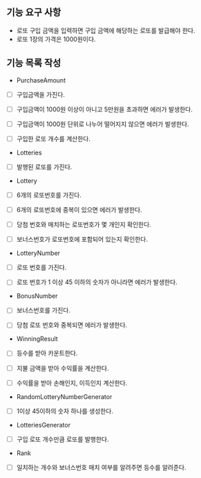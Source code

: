 ## 기능 요구 사항
- 로또 구입 금액을 입력하면 구입 금액에 해당하는 로또를 발급해야 한다.
- 로또 1장의 가격은 1000원이다.

## 기능 목록 작성
- PurchaseAmount
- [ ] 구입금액을 가진다.
- [ ] 구입금액이 1000원 이상이 아니고 5만원을 초과하면 에러가 발생한다.
- [ ] 구입금액이 1000원 단위로 나누어 떨어지지 않으면 에러가 발생한다.
- [ ] 구입한 로또 개수를 계산한다.
   

- Lotteries
- [ ] 발행된 로또를 가진다.


- Lottery
- [ ] 6개의 로또번호를 가진다.
- [ ] 6개의 로또번호에 중복이 있으면 에러가 발생한다.
- [ ] 당첨 번호와 매치하는 로또번호가 몇 개인지 확인한다.
- [ ] 보너스번호가 로또번호에 포함되어 있는지 확인한다. 


- LotteryNumber
- [ ] 로또 번호를 가진다.
- [ ] 로또 번호가 1 이상 45 이하의 숫자가 아니라면 에러가 발생한다.


- BonusNumber
- [ ] 보너스번호를 가진다.
- [ ] 당첨 로또 번호와 중복되면 에러가 발생한다.


- WinningResult
- [ ] 등수를 받아 카운트한다.
- [ ] 지불 금액을 받아 수익률을 계산한다.
- [ ] 수익률을 받아 손해인지, 이득인지 계산한다.


- RandomLotteryNumberGenerator
- [ ] 1이상 45이하의 숫자 하나를 생성한다.


- LotteriesGenerator
- [ ] 구입 로또 개수만큼 로또를 발행한다.


- Rank
- [ ] 일치하는 개수와 보너스번호 매치 여부를 알려주면 등수를 알려준다.


